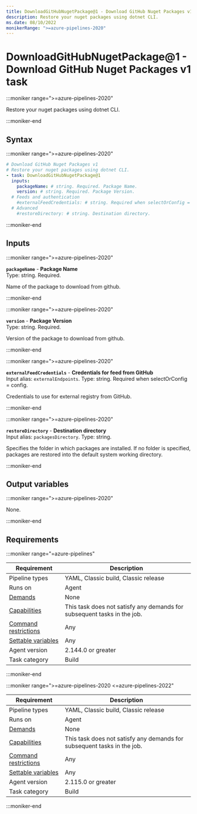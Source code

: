 ```yaml
---
title: DownloadGitHubNugetPackage@1 - Download GitHub Nuget Packages v1 task
description: Restore your nuget packages using dotnet CLI.
ms.date: 08/10/2022
monikerRange: ">=azure-pipelines-2020"
---
```


# DownloadGitHubNugetPackage@1 - Download GitHub Nuget Packages v1 task

<!-- :::description::: -->
:::moniker range=">=azure-pipelines-2020"

<!-- :::editable-content name="description"::: -->
Restore your nuget packages using dotnet CLI.
<!-- :::editable-content-end::: -->

:::moniker-end
<!-- :::description-end::: -->

<!-- :::syntax::: -->
## Syntax

:::moniker range=">=azure-pipelines-2020"

```yaml
# Download GitHub Nuget Packages v1
# Restore your nuget packages using dotnet CLI.
- task: DownloadGitHubNugetPackage@1
  inputs:
    packageName: # string. Required. Package Name. 
    version: # string. Required. Package Version. 
  # Feeds and authentication
    #externalFeedCredentials: # string. Required when selectOrConfig = config. Credentials for feed from GitHub. 
  # Advanced
    #restoreDirectory: # string. Destination directory.
```

:::moniker-end
<!-- :::syntax-end::: -->

<!-- :::inputs::: -->
## Inputs

<!-- :::item name="packageName"::: -->
:::moniker range=">=azure-pipelines-2020"

**`packageName`** - **Package Name**<br>
Type: string. Required.<br>
<!-- :::editable-content name="helpMarkDown"::: -->
Name of the package to download from github.
<!-- :::editable-content-end::: -->

:::moniker-end
<!-- :::item-end::: -->
<!-- :::item name="version"::: -->
:::moniker range=">=azure-pipelines-2020"

**`version`** - **Package Version**<br>
Type: string. Required.<br>
<!-- :::editable-content name="helpMarkDown"::: -->
Version of the package to download from github.
<!-- :::editable-content-end::: -->

:::moniker-end
<!-- :::item-end::: -->
<!-- :::item name="externalFeedCredentials"::: -->
:::moniker range=">=azure-pipelines-2020"

**`externalFeedCredentials`** - **Credentials for feed from GitHub**<br>
Input alias: `externalEndpoints`. Type: string. Required when selectOrConfig = config.<br>
<!-- :::editable-content name="helpMarkDown"::: -->
Credentials to use for external registry from GitHub.
<!-- :::editable-content-end::: -->

:::moniker-end
<!-- :::item-end::: -->
<!-- :::item name="restoreDirectory"::: -->
:::moniker range=">=azure-pipelines-2020"

**`restoreDirectory`** - **Destination directory**<br>
Input alias: `packagesDirectory`. Type: string.<br>
<!-- :::editable-content name="helpMarkDown"::: -->
Specifies the folder in which packages are installed. If no folder is specified, packages are restored into the default system working directory.
<!-- :::editable-content-end::: -->

:::moniker-end
<!-- :::item-end::: -->
<!-- :::inputs-end::: -->

<!-- :::outputVariables::: -->
## Output variables

:::moniker range=">=azure-pipelines-2020"

None.

:::moniker-end
<!-- :::outputVariables-end::: -->

<!-- :::remarks::: -->
<!-- :::editable-content name="remarks"::: -->
<!-- :::editable-content-end::: -->
<!-- :::remarks-end::: -->

<!-- :::examples::: -->
<!-- :::editable-content name="examples"::: -->
<!-- :::editable-content-end::: -->
<!-- :::examples-end::: -->

<!-- :::properties::: -->
## Requirements

:::moniker range="=azure-pipelines"

| Requirement | Description |
|-------------|-------------|
| Pipeline types | YAML, Classic build, Classic release |
| Runs on | Agent |
| [Demands](/azure/devops/pipelines/process/demands) | None |
| [Capabilities](/azure/devops/pipelines/agents/agents#capabilities) | This task does not satisfy any demands for subsequent tasks in the job. |
| [Command restrictions](/azure/devops/pipelines/security/templates#agent-logging-command-restrictions) | Any |
| [Settable variables](/azure/devops/pipelines/security/templates#agent-logging-command-restrictions) | Any |
| Agent version |  2.144.0 or greater |
| Task category | Build |

:::moniker-end

:::moniker range=">=azure-pipelines-2020 <=azure-pipelines-2022"

| Requirement | Description |
|-------------|-------------|
| Pipeline types | YAML, Classic build, Classic release |
| Runs on | Agent |
| [Demands](/azure/devops/pipelines/process/demands) | None |
| [Capabilities](/azure/devops/pipelines/agents/agents#capabilities) | This task does not satisfy any demands for subsequent tasks in the job. |
| [Command restrictions](/azure/devops/pipelines/security/templates#agent-logging-command-restrictions) | Any |
| [Settable variables](/azure/devops/pipelines/security/templates#agent-logging-command-restrictions) | Any |
| Agent version |  2.115.0 or greater |
| Task category | Build |

:::moniker-end
<!-- :::properties-end::: -->

<!-- :::see-also::: -->
<!-- :::editable-content name="seeAlso"::: -->
<!-- :::editable-content-end::: -->
<!-- :::see-also-end::: -->